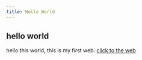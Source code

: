 ```yaml
---
title: Hello World
---
```

## hello world
hello this world,
this is my first web.
<a href="https://my-hexo-6gda9wsy5fab49d7-1311478171.ap-shanghai.app.tcloudbase.com/"  target="_blank" >click to the web</a>
